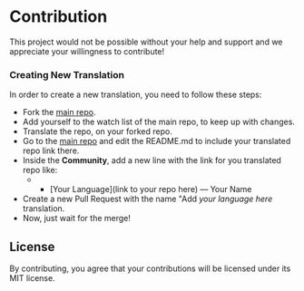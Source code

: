 
# Contribution
This project would not be possible without your help and support and we appreciate your willingness to contribute!

### Creating New Translation

In order to create a new translation, you need to follow these steps:

* Fork the [main repo](https://github.com/leonardomso/33-js-concepts).
* Add yourself to the watch list of the main repo, to keep up with changes.
* Translate the repo, on your forked repo.
* Go to the [main repo](https://github.com/leonardomso/33-js-concepts) and edit the README.md to include your translated repo link there.
* Inside the **Community**, add a new line with the link for you translated repo like: 
	* - [Your Language](link to your repo here) — Your Name
* Create a new Pull Request with the name "Add *your language here* translation.
* Now, just wait for the merge! 

## License
By contributing, you agree that your contributions will be licensed under its MIT license.
